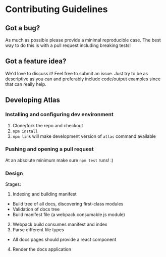 Contributing Guidelines
=======================

## Got a bug?

As much as possible please provide a minimal reproducible case. The best way to do this
is with a pull request including breaking tests!

## Got a feature idea?

We'd love to discuss it! Feel free to submit an issue. Just try to be as descriptive as you can
and preferably include code/output examples since that can really help.

## Developing Atlas

### Installing and configuring dev environment

1. Clone/fork the repo and checkout
2. `npm install`
3. `npm link` will make development version of `atlas` command available

### Pushing and opening a pull request

At an absolute minimum make sure `npm test` runs! :)

### Design

Stages:

1. Indexing and building manifest
  - Build tree of all docs, discovering first-class modules
  - Validation of docs tree
  - Build manifest file (a webpack consumable js module)
2. Webpack build consumes manifest and index
3. Parse different file types
  - All docs pages should provide a react component
4. Render the docs application
